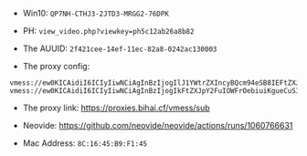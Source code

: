 - Win10: `QP7NH-CTHJ3-2JTD3-MRGG2-76DPK`
- PH: `view_video.php?viewkey=ph5c12ab26a8b82`

- The AUUID: `2f421cee-14ef-11ec-82a8-0242ac130003`
- The proxy config:
```
vmess://ew0KICAidiI6ICIyIiwNCiAgInBzIjogIlJ1YWtrZXIncyBQcm94eSB8IEFtZXJpY2FuIEhlcm9rdSIsDQogICJhZGQiOiAicHJveHkucnVha2tlci53b3JrZXJzLmRldiIsDQogICJwb3J0IjogIjQ0MyIsDQogICJpZCI6ICIyZjQyMWNlZS0xNGVmLTExZWMtODJhOC0wMjQyYWMxMzAwMDMiLA0KICAiYWlkIjogIjEyOCIsDQogICJzY3kiOiAiYXV0byIsDQogICJuZXQiOiAid3MiLA0KICAidHlwZSI6ICJub25lIiwNCiAgImhvc3QiOiAiIiwNCiAgInBhdGgiOiAiLyIsDQogICJ0bHMiOiAidGxzIiwNCiAgInNuaSI6ICIiDQp9
vmess://ew0KICAidiI6ICIyIiwNCiAgInBzIjogIkFtZXJpY2FuIOWFrOebiuiKgueCuSIsDQogICJhZGQiOiAidC5pYmNsLnVzIiwNCiAgInBvcnQiOiAiNDQzIiwNCiAgImlkIjogImFkODA2NDg3LTJkMjYtNDYzNi05OGI2LWFiODVjYzg1MjFmNyIsDQogICJhaWQiOiAiMCIsDQogICJzY3kiOiAiYXV0byIsDQogICJuZXQiOiAid3MiLA0KICAidHlwZSI6ICJub25lIiwNCiAgImhvc3QiOiAiIiwNCiAgInBhdGgiOiAiL2liY2wudXMvbm9kZXMvdm1lc3Mvd3MiLA0KICAidGxzIjogInRscyIsDQogICJzbmkiOiAiIg0KfQ==
```
- The proxy link: <https://proxies.bihai.cf/vmess/sub>
- Neovide: <https://github.com/neovide/neovide/actions/runs/1060766631>

- Mac Address: `8C:16:45:B9:F1:45`

